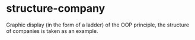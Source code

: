 # structure-company
Graphic display (in the form of a ladder) of the OOP principle, the structure of companies is taken as an example.
